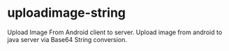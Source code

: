 # uploadimage-string
Upload Image From Android client to server.
Upload image from android to java server via Base64 String conversion.
